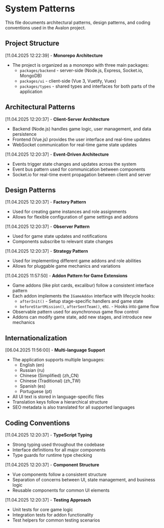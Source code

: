 # System Patterns

This file documents architectural patterns, design patterns, and coding conventions used in the Avalon project.

## Project Structure

[11.04.2025 12:22:39] - **Monorepo Architecture**

- The project is organized as a monorepo with three main packages:
  - `packages/backend` - server-side (Node.js, Express, Socket.io, MongoDB)
  - `packages/ui` - client-side (Vue 3, Vuetify, Vuex)
  - `packages/types` - shared types and interfaces for both parts of the application

## Architectural Patterns

[11.04.2025 12:20:37] - **Client-Server Architecture**

- Backend (Node.js) handles game logic, user management, and data persistence
- Frontend (Vue.js) provides the user interface and real-time updates
- WebSocket communication for real-time game state updates

[11.04.2025 12:20:37] - **Event-Driven Architecture**

- Events trigger state changes and updates across the system
- Event bus pattern used for communication between components
- Socket.io for real-time event propagation between client and server

## Design Patterns

[11.04.2025 12:20:37] - **Factory Pattern**

- Used for creating game instances and role assignments
- Allows for flexible configuration of game settings and addons

[11.04.2025 12:20:37] - **Observer Pattern**

- Used for game state updates and notifications
- Components subscribe to relevant state changes

[11.04.2025 12:20:37] - **Strategy Pattern**

- Used for implementing different game addons and role abilities
- Allows for pluggable game mechanics and variations

[11.04.2025 11:57:50] - **Addon Pattern for Game Extensions**

- Game addons (like plot cards, excalibur) follow a consistent interface pattern
- Each addon implements the `IGameAddon` interface with lifecycle hooks:
  - `afterInit()` - Setup stage-specific handlers and game state
  - `beforeStartMission()`, `afterSentTeam()`, etc. - Hooks into game flow
- Observable pattern used for asynchronous game flow control
- Addons can modify game state, add new stages, and introduce new mechanics

## Internationalization

[06.04.2025 11:56:00] - **Multi-language Support**

- The application supports multiple languages:
  - English (en)
  - Russian (ru)
  - Chinese (Simplified) (zh_CN)
  - Chinese (Traditional) (zh_TW)
  - Spanish (es)
  - Portuguese (pt)
- All UI text is stored in language-specific files
- Translation keys follow a hierarchical structure
- SEO metadata is also translated for all supported languages

## Coding Conventions

[11.04.2025 12:20:37] - **TypeScript Typing**

- Strong typing used throughout the codebase
- Interface definitions for all major components
- Type guards for runtime type checking

[11.04.2025 12:20:37] - **Component Structure**

- Vue components follow a consistent structure
- Separation of concerns between UI, state management, and business logic
- Reusable components for common UI elements

[11.04.2025 12:20:37] - **Testing Approach**

- Unit tests for core game logic
- Integration tests for addon functionality
- Test helpers for common testing scenarios
